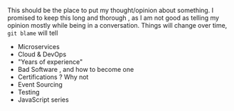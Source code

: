 This should be the place to put my thought/opinion about something. I promised to keep this long and thorough , as I am not good as telling my opinion mostly while being in a conversation.
Things will change over time, `git blame` will tell


- Microservices
- Cloud & DevOps
- "Years of experience"
- Bad Software , and how to become one
- Certifications ? Why not
- Event Sourcing
- Testing
- JavaScript series 